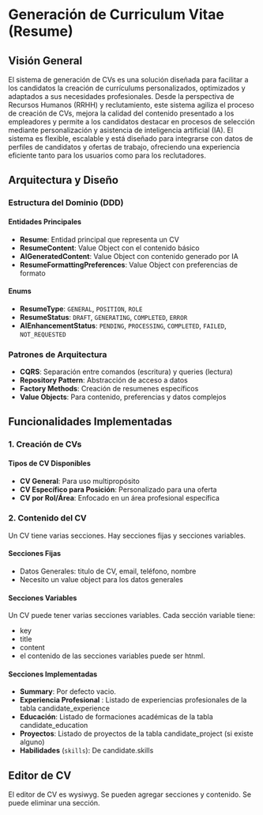 # Generación de Curriculum Vitae (Resume)

## Visión General

El sistema de generación de CVs es una solución diseñada para facilitar a los candidatos la creación de currículums
personalizados, optimizados y adaptados a sus necesidades profesionales. Desde la perspectiva de Recursos Humanos (RRHH)
y reclutamiento, este sistema agiliza el proceso de creación de CVs, mejora la calidad del contenido presentado a los
empleadores y permite a los candidatos destacar en procesos de selección mediante personalización y asistencia de
inteligencia artificial (IA). El sistema es flexible, escalable y está diseñado para integrarse con datos de perfiles de
candidatos y ofertas de trabajo, ofreciendo una experiencia eficiente tanto para los usuarios como para los
reclutadores.

## Arquitectura y Diseño

### Estructura del Dominio (DDD)

#### Entidades Principales

- **Resume**: Entidad principal que representa un CV
- **ResumeContent**: Value Object con el contenido básico
- **AIGeneratedContent**: Value Object con contenido generado por IA
- **ResumeFormattingPreferences**: Value Object con preferencias de formato

#### Enums

- **ResumeType**: `GENERAL`, `POSITION`, `ROLE`
- **ResumeStatus**: `DRAFT`, `GENERATING`, `COMPLETED`, `ERROR`
- **AIEnhancementStatus**: `PENDING`, `PROCESSING`, `COMPLETED`, `FAILED`, `NOT_REQUESTED`

### Patrones de Arquitectura

- **CQRS**: Separación entre comandos (escritura) y queries (lectura)
- **Repository Pattern**: Abstracción de acceso a datos
- **Factory Methods**: Creación de resumenes específicos
- **Value Objects**: Para contenido, preferencias y datos complejos

## Funcionalidades Implementadas

### 1. Creación de CVs

#### Tipos de CV Disponibles

- **CV General**: Para uso multipropósito
- **CV Específico para Posición**: Personalizado para una oferta
- **CV por Rol/Área**: Enfocado en un área profesional específica


### 2. Contenido del CV
Un CV tiene varias secciones. Hay secciones fijas y secciones variables.
#### Secciones Fijas
* Datos Generales: titulo de CV, email, teléfono, nombre
* Necesito un value object para los datos generales

#### Secciones Variables
Un CV puede tener varias secciones variables. Cada sección variable tiene:
* key
* title
* content
* el contenido de las secciones variables puede ser htnml.

#### Secciones Implementadas
- **Summary**: Por defecto vacio.
- **Experiencia Profesional** : Listado de experiencias profesionales de la tabla candidate_experience
- **Educación**: Listado de formaciones académicas de la tabla candidate_education
- **Proyectos**: Listado de proyectos de la tabla candidate_project (si existe alguno)
- **Habilidades** (`skills`): De candidate.skills


## Editor de CV
El editor de CV es wysiwyg.
Se pueden agregar secciones y contenido.
Se puede eliminar una sección.